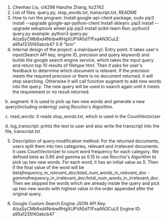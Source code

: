 1. Chenhao Liu, cl4298
   Hanzhe Zhang, hz2742
2. List of files: query.py, stop_words.txt, transcript.txt, README
3. How to run the program:
Install google-api-client package, sudo pip3 install --upgrade google-api-python-client
Install sklearn: pip3 install --upgrade setuptools wheel pip
		 pip3 install scikit-learn
Run: python3 query.py <google api key> <google engine id> <precision> <query>
example: python3 query.py AIzaSyCMb6xd4NnbwRHgXUPVA5dTfFxaAN3CuLE a95a1235f40abcb47 0.9 "brin"
4. Internal design of the project:
a.main(query): Entry point. It takes user's input(Search API key, engine ID, precision and query keyword) and builds the google search engine service, which takes the input query and return top 10 results of filetype html. Then it asks for user's feedback to determine which document is relevant. If the precision meets the required precision or there is no document returned, it will stop searching. Otherwise it will call function augment to add new words into the query. The new query will be used to search again until it meets the requirement or no result returned.

b. augment: It is used to pick up two new words and generate a new query(including ordering) using Rocchio's Algorithm.

c. read_words: It reads stop_words.txt, which is used in the CountVectorizer

d. log_transcript: prints the text to user and also write the transcript into the file, transcript.txt
 
5. Description of query-modification method: For the returned documents, users split them into two categories, relevant and irrelevant documents. It uses CountVectorizer to count word frequency for each category. We defined beta as 0.85 and gamma as 0.15 to use Rocchio's Algorithm to pick up two new words. For each word, it has an initial value as 0. Then if the final value of the word will be beta*frequency_in_relevant_doc/total_num_words_in_relevant_doc - gamma*frequency_in_irrelevant_doc/total_num_words_in_irrelevant_doc. Then we skipped the words which are already inside the query and pick up two new words with highest value in the order appended after the original query.

6. Google Custom Search Engine JSON API Key: AIzaSyCMb6xd4NnbwRHgXUPVA5dTfFxaAN3CuLE
   Engine ID:  a95a1235f40abcb47